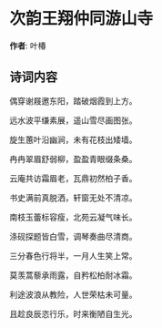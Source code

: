 # 次韵王翔仲同游山寺

**作者**: 叶椿

## 诗词内容

偶穿谢屐邀东阳，踏破烟霞到上方。

远水波平缣素展，遥山雪尽画图张。

旋生蕙叶沿幽涧，未有花枝出矮墙。

冉冉翠眉舒弱柳，盈盈青眼缀条桑。

云庵共访霜眉老，瓦鼎初然柏子香。

书史满前真脱洒，轩窗无处不清凉。

南枝玉蕾标容瘦，北苑云凝气味长。

涤砚探题皆白雪，调琴奏曲尽清商。

三分春色行将半，一月人生笑上常。

莫羡蒿藜承雨露，自矜松柏耐冰霜。

利途波浪从教险，人世荣枯未可量。

且趁良辰恣行乐，时来衡陋自生光。

